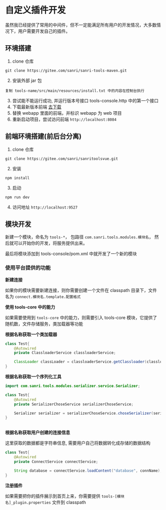 # 自定义插件开发

虽然我已经提供了常用的中间件，但不一定能满足所有用户的开发情况，大多数情况下，用户需要开发自己的插件。


## 环境搭建

1. clone 仓库
```shell 
git clone https://gitee.com/sanri/sanri-tools-maven.git
```
2. 安装外部 jar 包 
```
复制 tools-name/src/main/resources/install.txt 中的内容在控制台执行
```
3. 尝试能不能运行成功, 并运行版本号接口 tools-console.http 中的第一个接口
4. 下载最新版本前端 [去下载](https://gitee.com/sanri/sanritoolsvue/releases)
5. 替换 webapp 里面的前端，并标识 webapp 为 web 项目
6. 重新启动项目，尝试访问前端 `http://localhost:8084`

## 前端环境搭建(前后台分离)

1. clone 仓库
```shell
git clone https://gitee.com/sanri/sanritoolsvue.git
```
2. 安装 
```shell
npm install 
```
3. 启动
```shell
npm run dev 
```
4. 访问地址 `http://localhost:9527`


## 模块开发

新建一个模块，命名为 `tools-*`， 包路径 `com.sanri.tools.modules.模块名`， 然后就可以开始你的开发，将服务提供出来。

最后将模块添加到 tools-console/pom.xml 中就开发了一个新的模块

### 使用平台提供的功能

**新建连接**

如果你的模块需要新建连接，则你需要创建一个文件在 classpath 目录下，文件名为 `connect.模块名.template.配置格式`

**使用 tools-core 中的能力**

如果需要使用到 `tools-core` 中的能力，则需要引入 tools-core 模块，它提供了随机数，文件存储服务，类加载器等功能

**根据名称获取一个类加载器**
```java
class Test{
    @Autowired
    private ClassloaderService classloaderService;

    ClassLoader classLoader = classloaderService.getClassloader(classloaderName);
}
```

**根据名称获取一个序列化工具**
```java
import com.sanri.tools.modules.serializer.service.Serializer;

class Test{
    @Autowired
    private SerializerChoseService serializerChoseService;

    Serializer serializer = serializerChoseService.choseSerializer(serializerParam.getHashKey());
}
    
```

**根据名称获取用户创建的连接信息**

这里获取的数据都是字符串信息, 需要用户自己将数据转化成存储的数据结构 

```java
class Test{
    @Autowired
    private ConnectService connectService;

    String database = connectService.loadContent("database", connName);
}
```

**注册插件**

如果需要把你的插件展示到首页上来，你需要提供 `tools-[模块名]_plugin.properties` 文件到 classpath 